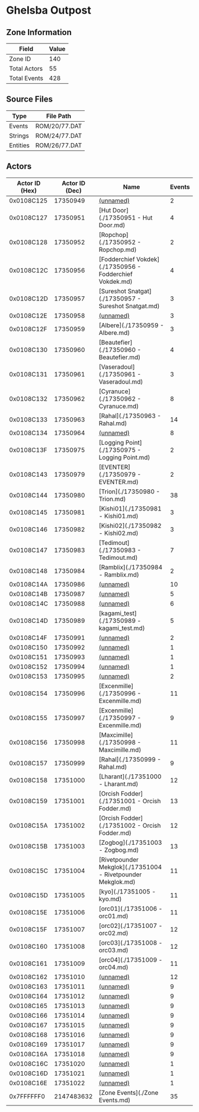 # Ghelsba Outpost

## Zone Information

| Field        |   Value |
|--------------|---------|
| Zone ID      |     140 |
| Total Actors |      55 |
| Total Events |     428 |

## Source Files

| Type     | File Path     |
|----------|---------------|
| Events   | ROM/20/77.DAT |
| Strings  | ROM/24/77.DAT |
| Entities | ROM/26/77.DAT |

## Actors

| Actor ID (Hex)   |   Actor ID (Dec) | Name                                                         |   Events |
|------------------|------------------|--------------------------------------------------------------|----------|
| 0x0108C125       |         17350949 | [(unnamed)](./17350949.md)                                   |        2 |
| 0x0108C127       |         17350951 | [Hut Door](./17350951 - Hut Door.md)                         |        4 |
| 0x0108C128       |         17350952 | [Ropchop](./17350952 - Ropchop.md)                           |        2 |
| 0x0108C12C       |         17350956 | [Fodderchief Vokdek](./17350956 - Fodderchief Vokdek.md)     |        4 |
| 0x0108C12D       |         17350957 | [Sureshot Snatgat](./17350957 - Sureshot Snatgat.md)         |        3 |
| 0x0108C12E       |         17350958 | [(unnamed)](./17350958.md)                                   |        3 |
| 0x0108C12F       |         17350959 | [Albere](./17350959 - Albere.md)                             |        3 |
| 0x0108C130       |         17350960 | [Beautefier](./17350960 - Beautefier.md)                     |        4 |
| 0x0108C131       |         17350961 | [Vaseradoul](./17350961 - Vaseradoul.md)                     |        3 |
| 0x0108C132       |         17350962 | [Cyranuce](./17350962 - Cyranuce.md)                         |        8 |
| 0x0108C133       |         17350963 | [Rahal](./17350963 - Rahal.md)                               |       14 |
| 0x0108C134       |         17350964 | [(unnamed)](./17350964.md)                                   |        8 |
| 0x0108C13F       |         17350975 | [Logging Point](./17350975 - Logging Point.md)               |        2 |
| 0x0108C143       |         17350979 | [EVENTER](./17350979 - EVENTER.md)                           |        2 |
| 0x0108C144       |         17350980 | [Trion](./17350980 - Trion.md)                               |       38 |
| 0x0108C145       |         17350981 | [Kishi01](./17350981 - Kishi01.md)                           |        3 |
| 0x0108C146       |         17350982 | [Kishi02](./17350982 - Kishi02.md)                           |        3 |
| 0x0108C147       |         17350983 | [Tedimout](./17350983 - Tedimout.md)                         |        7 |
| 0x0108C148       |         17350984 | [Ramblix](./17350984 - Ramblix.md)                           |        2 |
| 0x0108C14A       |         17350986 | [(unnamed)](./17350986.md)                                   |       10 |
| 0x0108C14B       |         17350987 | [(unnamed)](./17350987.md)                                   |        5 |
| 0x0108C14C       |         17350988 | [(unnamed)](./17350988.md)                                   |        6 |
| 0x0108C14D       |         17350989 | [kagami_test](./17350989 - kagami_test.md)                   |        5 |
| 0x0108C14F       |         17350991 | [(unnamed)](./17350991.md)                                   |        2 |
| 0x0108C150       |         17350992 | [(unnamed)](./17350992.md)                                   |        1 |
| 0x0108C151       |         17350993 | [(unnamed)](./17350993.md)                                   |        1 |
| 0x0108C152       |         17350994 | [(unnamed)](./17350994.md)                                   |        1 |
| 0x0108C153       |         17350995 | [(unnamed)](./17350995.md)                                   |        2 |
| 0x0108C154       |         17350996 | [Excenmille](./17350996 - Excenmille.md)                     |       11 |
| 0x0108C155       |         17350997 | [Excenmille](./17350997 - Excenmille.md)                     |        9 |
| 0x0108C156       |         17350998 | [Maxcimille](./17350998 - Maxcimille.md)                     |       11 |
| 0x0108C157       |         17350999 | [Rahal](./17350999 - Rahal.md)                               |        9 |
| 0x0108C158       |         17351000 | [Lharant](./17351000 - Lharant.md)                           |       12 |
| 0x0108C159       |         17351001 | [Orcish Fodder](./17351001 - Orcish Fodder.md)               |       13 |
| 0x0108C15A       |         17351002 | [Orcish Fodder](./17351002 - Orcish Fodder.md)               |       12 |
| 0x0108C15B       |         17351003 | [Zogbog](./17351003 - Zogbog.md)                             |       13 |
| 0x0108C15C       |         17351004 | [Rivetpounder Mekglok](./17351004 - Rivetpounder Mekglok.md) |       11 |
| 0x0108C15D       |         17351005 | [kyo](./17351005 - kyo.md)                                   |       11 |
| 0x0108C15E       |         17351006 | [orc01](./17351006 - orc01.md)                               |       11 |
| 0x0108C15F       |         17351007 | [orc02](./17351007 - orc02.md)                               |       12 |
| 0x0108C160       |         17351008 | [orc03](./17351008 - orc03.md)                               |       12 |
| 0x0108C161       |         17351009 | [orc04](./17351009 - orc04.md)                               |       11 |
| 0x0108C162       |         17351010 | [(unnamed)](./17351010.md)                                   |       12 |
| 0x0108C163       |         17351011 | [(unnamed)](./17351011.md)                                   |        9 |
| 0x0108C164       |         17351012 | [(unnamed)](./17351012.md)                                   |        9 |
| 0x0108C165       |         17351013 | [(unnamed)](./17351013.md)                                   |        9 |
| 0x0108C166       |         17351014 | [(unnamed)](./17351014.md)                                   |        9 |
| 0x0108C167       |         17351015 | [(unnamed)](./17351015.md)                                   |        9 |
| 0x0108C168       |         17351016 | [(unnamed)](./17351016.md)                                   |        9 |
| 0x0108C169       |         17351017 | [(unnamed)](./17351017.md)                                   |        9 |
| 0x0108C16A       |         17351018 | [(unnamed)](./17351018.md)                                   |        9 |
| 0x0108C16C       |         17351020 | [(unnamed)](./17351020.md)                                   |        1 |
| 0x0108C16D       |         17351021 | [(unnamed)](./17351021.md)                                   |        1 |
| 0x0108C16E       |         17351022 | [(unnamed)](./17351022.md)                                   |        1 |
| 0x7FFFFFF0       |       2147483632 | [Zone Events](./Zone Events.md)                              |       35 |